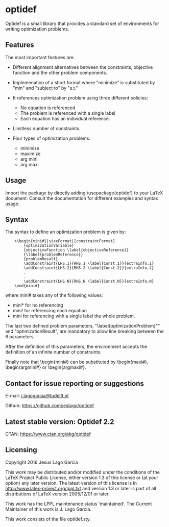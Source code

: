 # optidef

Optidef is a small library that provides a standard set of environments for writing optimization problems. 


## Features

The most important features are:

- Different alignment alternatives between the constraints, objective function and the other problem components.

- Implemenation of a short format where "minimize" is substituted by "min" and "subject to" by "s.t."

- It references optimization problem using three different policies: 
   * No equation is referenced
   * The problem is referenced with a single label
   * Each equation has an individual reference.

- Limitless number of constraints.

- Four types of optimization problems:
   * minimize
   * maximize
   * arg mini
   * arg maxi

## Usage

Import the package by directly adding \usepackage{optidef} to your LaTeX document. Consult the documentation for different examples and syntax usage.


## Syntax
    
The syntax to define an optimization problem is given by:
 
        >\begin{mini#}|sizeFormat|[constraintFormat]
            {optimizationVariable}
            {objectiveFunction \label{objectiveReference}}
            {\label{problemReference}}  
            {problemResult}
            \addConstraint{LHS.1}{RHS.1 \label{Const.1}}{extraInfo.1}
            \addConstraint{LHS.2}{RHS.2 \label{Const.2}}{extraInfo.2}
            .
            .
            \addConstraint{LHS.N}{RHS.N \label{Const.N}}{extraInfo.N}
        \end{mini#}


where mini# takes any of the following values: 

 - mini\* for no referencing
 - mini! for referencing each equation 
 - mini for referencing with a single label the whole problem. 
    
The last two defined problem parameters, "\label{optimizationProblem}"" and "optimizationResult", are mandatory to allow line breaking between the 6 parameters.

After the definition of this parameters, the environment accepts the definition of an infinite number of constraints.

Finally note that \begin{mini#} can be substituted by \begin{maxi#}, \begin{argmini#} or \begin{argmaxi#}. 

## Contact for issue reporting or suggestions

E-mail: j.lagogarcia@tudelft.nl

Github: https://github.com/jeslago/optidef

## Latest stable version: Optidef 2.2

CTAN: https://www.ctan.org/pkg/optidef

## Licensing

Copyright 2016 Jesus Lago Garcia

This work may be distributed and/or modified under the conditions of the LaTeX Project Public License, either version 1.3 of this license or (at your option) any later version.
The latest version of this license is in http://www.latex-project.org/lppl.txt and version 1.3 or later is part of all distributions of LaTeX version 2005/12/01 or later.

This work has the LPPL maintenance status 'maintained'. The Current Maintainer of this work is J. Lago Garcia.

This work consists of the file optidef.sty.